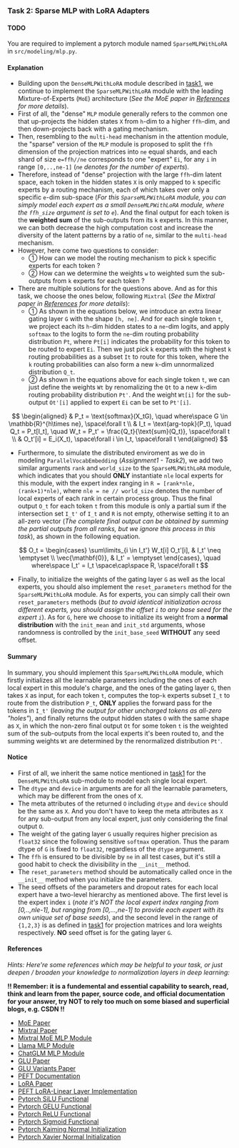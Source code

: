 
### Task 2: Sparse MLP with LoRA Adapters

#### TODO

You are required to implement a pytorch module named `SparseMLPWithLoRA` in `src/modeling/mlp.py`.


#### Explanation

* Building upon the `DenseMLPWithLoRA` module described in [task1](./task1.md), we continue to implement the `SparseMLPWithLoRA` module with the leading Mixture-of-Experts (`MoE`) architecture (*See the MoE paper in [References](#references) for more details*).
* First of all, the "dense" `MLP` module generally refers to the common one that up-projects the hidden states `X` from `h`-dim to a higher `ffh`-dim, and then down-projects back with a gating mechanism. 
* Then, resembling to the `multi-head` mechanism in the attention module, the "sparse" version of the `MLP` module is proposed to split the `ffh` dimension of the projection matrices into `ne` equal shards, and each shard of size `e=ffh//ne` corresponds to one "expert" `Ei`, for any `i` in range `[0,..,ne-1]` (*`ne` denotes for the number of experts*). 
* Therefore, instead of "dense" projection with the large `ffh`-dim latent space, each token in the hidden states `X` is only mapped to `k` specific experts by a routing mechanism, each of which takes over only a specific `e`-dim sub-space (*For this `SparseMLPWithLoRA` module, you can simply model each expert as a small `DenseMLPWithLoRA` module, where the `ffh_size` argument is set to `e`*). And the final output for each token is the **weighted sum** of the sub-outputs from its `k` experts. In this manner, we can both decrease the high computation cost and increase the diversity of the latent patterns by a ratio of `ne`, similar to the `multi-head` mechanism.
* However, here come two questions to consider:
    * ① How can we model the routing mechanism to pick `k` specific experts for each token ?
    * ② How can we determine the weights `w` to weighted sum the sub-outputs from `k` experts for each token ?
* There are multiple solutions for the questions above. And as for this task, we choose the ones below, following `Mixtral` (*See the Mixtral paper in [References](#references) for more details*):
    * ① As shown in the equations below, we introduce an extra linear gating layer `G` with the shape `[h, ne]`. And for each single token `t`, we project each its `h`-dim hidden states to a `ne`-dim logits, and apply `softmax` to the logits to form the `ne`-dim routing probability distribution `Pt`, where `Pt[i]` indicates the probability for this token to be routed to expert `Ei`. Then we just pick `k` experts with the highest `k` routing probabilities as a subset `It` to route for this token, where the `k` routing probabilities can also form a new `k`-dim unnormalized distribution `Q_t`.
    * ② As shown in the equations above for each single token `t`, we can just define the weights `Wt` by renomalizing the `Qt` to a new `k`-dim routing probability distribution `Pt'`. And the weight `Wt[i]` for the sub-output `Ot'[i]` applied to expert `Ei` can be set to `Pt'[i]`.

$$
\begin{aligned}
    & P_t = \text{softmax}(X_tG), \quad where\space G \in \mathbb{R}^{h\times ne}, \space\forall t \\
    & I_t = \text{arg-topk}(P_t), \quad Q_t = P_t[I_t], \quad W_t = P_t' = \frac{Q_t}{\text{sum}(Q_t)}, \space\forall t \\
    & O_t'[i] = E_i(X_t), \space\forall i \in I_t, \space\forall t 
\end{aligned}
$$

* Furthermore, to simulate the distributed enviroment as we do in modeling `ParallelVocabEmbedding` (*Assignment1 - Task2*), we add two similar arguments `rank` and `world_size` to the `SparseMLPWithLoRA` module, which indicates that you should **ONLY** instantiate `nle` local experts for this module, with the expert index ranging in `R = [rank*nle, (rank+1)*nle)`, where `nle = ne // world_size` denotes the number of local experts of each rank in certain process group. Thus the final output `O_t` for each token `t` from this module is only a partial sum if the intersection set `I_t'` of `I_t` and `R` is not empty, otherwise setting it to an all-zero vector (*The complete final output can be obtained by summing the partial outputs from all ranks, but we ignore this process in this task*), as shown in the following equation.

$$
    O_t = \begin{cases}
    \sum\limits_{i \in I_t'} W_t[i] O_t'[i], & I_t' \neq \emptyset \\
    \vec{\mathbf{0}}, & I_t' = \emptyset
    \end{cases}, \quad where\space I_t' = I_t \space\cap\space R, \space\forall t
$$

* Finally, to initialize the weights of the gating layer `G` as well as the local experts, you should also implement the `reset_parameters` method for the `SparseMLPWithLoRA` module. As for experts, you can simply call their own `reset_parameters` methods (*but to avoid identical initialization across different experts, you should assign the offset `i` to any base seed for the expert `i`*). As for `G`, here we choose to initialize its weight from a **normal distribution** with the `init_mean` and `init_std` arguments, whose randomness is controlled by the `init_base_seed` **WITHOUT** any seed offset.

#### Summary

In summary, you should implement this `SparseMLPWithLoRA` module, which firstly initializes all the learnable parameters including the ones of each local expert in this module's charge, and the ones of the gating layer `G`, then takes `X` as input, for each token `t`, computes the top-`k` experts subset `I_t` to route from the distribution `P_t`, **ONLY** applies the forward pass for the tokens in `I_t'` (*leaving the output for other uncharged tokens as all-zero "holes"*), and finally returns the output hidden states `O` with the same shape as `X`, in which the non-zero final output `Ot` for some token `t` is the weighted sum of the sub-outputs from the local experts it's been routed to, and the summing weights `Wt` are determined by the renormalized distribution `Pt'`.


#### Notice

* First of all, we inherit the same notice mentioned in [task1](./task1.md) for the `DenseMLPWithLoRA` sub-module to model each single local expert.
* The `dtype` and `device` in arguments are for all the learnable parameters, which may be different from the ones of `X`.
* The meta attributes of the returned `O` including `dtype` and `device` should be the same as `X`. And you don't have to keep the meta attributes as `X` for any sub-output from any local expert, just only considering the final output `O`.
* The weight of the gating layer `G` usually requires higher precision as `float32` since the following sensitive `softmax` operation. Thus the param dtype of `G` is fixed to `float32`, regardless of the `dtype` argument.
* The `ffh` is ensured to be divisible by `ne` in all test cases, but it's still a good habit to check the divisibility in the `__init__` method.
* The `reset_parameters` method should be automatically called once in the `__init__` method when you initialize the parameters.
* The seed offsets of the parameters and dropout rates for each local expert have a two-level hierarchy as mentioned above. The first level is the expert index `i` (*note it's NOT the local expert index ranging from [0,..,nle-1], but ranging from [0,...,ne-1] to provide each expert with its own unique set of base seeds*), and the second level in the range of `{1,2,3}` is as defined in [task1](./task1.md) for projection matrices and lora weights respectively. **NO** seed offset is for the gating layer `G`.
 

#### References

*Hints: Here're some references which may be helpful to your task, or just deepen / broaden your knowledge to normalization layers in deep learning:*

**!! Remember: it is a fundemental and essential capability to search, read, think and learn from the paper, source code, and official documentation for your answer, try NOT to rely too much on some biased and superficial blogs, e.g. CSDN !!**

* [MoE Paper](https://arxiv.org/abs/1701.06538)
* [Mixtral Paper](https://arxiv.org/abs/2401.04088)
* [Mixtral MoE MLP Module](https://github.com/huggingface/transformers/blob/main/src/transformers/models/mixtral/modeling_mixtral.py#L633)
* [Llama MLP Module](https://github.com/huggingface/transformers/blob/main/src/transformers/models/llama/modeling_llama.py#L227)
* [ChatGLM MLP Module](https://huggingface.co/THUDM/chatglm3-6b/blob/main/modeling_chatglm.py#L459)
* [GLU Paper](https://arxiv.org/abs/1612.08083)
* [GLU Variants Paper](https://arxiv.org/abs/2002.05202)
* [PEFT Documentation](https://huggingface.co/docs/peft/index)
* [LoRA Paper](https://arxiv.org/abs/2106.09685)
* [PEFT LoRA-Linear Layer Implementation](https://github.com/huggingface/peft/blob/main/src/peft/tuners/lora/layer.py#L400)
* [Pytorch SiLU Functional](https://pytorch.org/docs/stable/generated/torch.nn.functional.silu.html)
* [Pytorch GELU Functional](https://pytorch.org/docs/stable/generated/torch.nn.functional.gelu.html)
* [Pytorch ReLU Functional](https://pytorch.org/docs/stable/generated/torch.nn.functional.relu.html)
* [Pytorch Sigmoid Functional](https://pytorch.org/docs/stable/generated/torch.nn.functional.sigmoid.html)
* [Pytorch Kaiming Normal Initialization](https://pytorch.org/docs/stable/nn.init.html#torch.nn.init.kaiming_normal_)
* [Pytorch Xavier Normal Initialization](https://pytorch.org/docs/stable/nn.init.html#torch.nn.init.xavier_normal_)